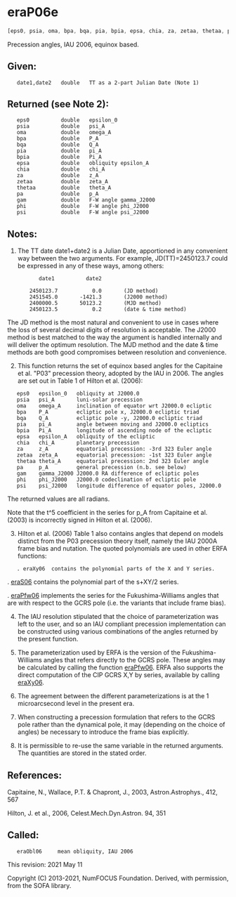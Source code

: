 # eraP06e

```js
[eps0, psia, oma, bpa, bqa, pia, bpia, epsa, chia, za, zetaa, thetaa, pa, gam, phi, psi] = ERFA.p06e(date1, date2)
```

Precession angles, IAU 2006, equinox based.

## Given:
```
   date1,date2   double   TT as a 2-part Julian Date (Note 1)
```

## Returned (see Note 2):
```
   eps0          double   epsilon_0
   psia          double   psi_A
   oma           double   omega_A
   bpa           double   P_A
   bqa           double   Q_A
   pia           double   pi_A
   bpia          double   Pi_A
   epsa          double   obliquity epsilon_A
   chia          double   chi_A
   za            double   z_A
   zetaa         double   zeta_A
   thetaa        double   theta_A
   pa            double   p_A
   gam           double   F-W angle gamma_J2000
   phi           double   F-W angle phi_J2000
   psi           double   F-W angle psi_J2000
```

## Notes:

1) The TT date date1+date2 is a Julian Date, apportioned in any
   convenient way between the two arguments.  For example,
   JD(TT)=2450123.7 could be expressed in any of these ways,
   among others:

```
          date1          date2

       2450123.7           0.0       (JD method)
       2451545.0       -1421.3       (J2000 method)
       2400000.5       50123.2       (MJD method)
       2450123.5           0.2       (date & time method)
```

   The JD method is the most natural and convenient to use in
   cases where the loss of several decimal digits of resolution
   is acceptable.  The J2000 method is best matched to the way
   the argument is handled internally and will deliver the
   optimum resolution.  The MJD method and the date & time methods
   are both good compromises between resolution and convenience.

2) This function returns the set of equinox based angles for the
   Capitaine et al. "P03" precession theory, adopted by the IAU in
   2006.  The angles are set out in Table 1 of Hilton et al. (2006):

```
   eps0   epsilon_0   obliquity at J2000.0
   psia   psi_A       luni-solar precession
   oma    omega_A     inclination of equator wrt J2000.0 ecliptic
   bpa    P_A         ecliptic pole x, J2000.0 ecliptic triad
   bqa    Q_A         ecliptic pole -y, J2000.0 ecliptic triad
   pia    pi_A        angle between moving and J2000.0 ecliptics
   bpia   Pi_A        longitude of ascending node of the ecliptic
   epsa   epsilon_A   obliquity of the ecliptic
   chia   chi_A       planetary precession
   za     z_A         equatorial precession: -3rd 323 Euler angle
   zetaa  zeta_A      equatorial precession: -1st 323 Euler angle
   thetaa theta_A     equatorial precession: 2nd 323 Euler angle
   pa     p_A         general precession (n.b. see below)
   gam    gamma_J2000 J2000.0 RA difference of ecliptic poles
   phi    phi_J2000   J2000.0 codeclination of ecliptic pole
   psi    psi_J2000   longitude difference of equator poles, J2000.0
```

   The returned values are all radians.

   Note that the t^5 coefficient in the series for p_A from
   Capitaine et al. (2003) is incorrectly signed in Hilton et al.
   (2006).

3) Hilton et al. (2006) Table 1 also contains angles that depend on
   models distinct from the P03 precession theory itself, namely the
   IAU 2000A frame bias and nutation.  The quoted polynomials are
   used in other ERFA functions:

```
   . eraXy06  contains the polynomial parts of the X and Y series.
```

   . [eraS06][2]  contains the polynomial part of the s+XY/2 series.

   . [eraPfw06][3]  implements the series for the Fukushima-Williams
     angles that are with respect to the GCRS pole (i.e. the variants
     that include frame bias).

4) The IAU resolution stipulated that the choice of parameterization
   was left to the user, and so an IAU compliant precession
   implementation can be constructed using various combinations of
   the angles returned by the present function.

5) The parameterization used by ERFA is the version of the Fukushima-
   Williams angles that refers directly to the GCRS pole.  These
   angles may be calculated by calling the function [eraPfw06][3].  ERFA
   also supports the direct computation of the CIP GCRS X,Y by
   series, available by calling [eraXy06][1].

6) The agreement between the different parameterizations is at the
   1 microarcsecond level in the present era.

7) When constructing a precession formulation that refers to the GCRS
   pole rather than the dynamical pole, it may (depending on the
   choice of angles) be necessary to introduce the frame bias
   explicitly.

8) It is permissible to re-use the same variable in the returned
   arguments.  The quantities are stored in the stated order.

## References:

   Capitaine, N., Wallace, P.T. & Chapront, J., 2003,
   Astron.Astrophys., 412, 567

   Hilton, J. et al., 2006, Celest.Mech.Dyn.Astron. 94, 351

## Called:
```
   eraObl06     mean obliquity, IAU 2006
```

This revision:  2021 May 11

Copyright (C) 2013-2021, NumFOCUS Foundation.
Derived, with permission, from the SOFA library.


[1]: era.xy06.md
[2]: era.s06.md
[3]: era.pfw06.md
